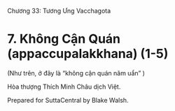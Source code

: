  

Chương 33: Tương Ưng Vacchagota

# 7\. Không Cận Quán (appaccupalakkhana) (1-5)

(Như trên, ở đây là “không cận quán năm uẩn” )

Hòa thượng Thích Minh Châu dịch Việt.

Prepared for SuttaCentral by Blake Walsh.
